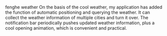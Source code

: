 fenghe weather
On the basis of the cool weather, my application has added the function of automatic positioning and querying the weather. It can collect the weather information of multiple cities and turn it over. The notification bar periodically pushes updated weather information, plus a cool opening animation, which is convenient and practical.